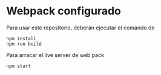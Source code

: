 # Webpack configurado

Para usar este repositorio, deberán ejecutar el comando de
 ```
 npm install
 npm run build

 ```

Para arracar el live server de web pack

 ```
 npm start
 
 ```
